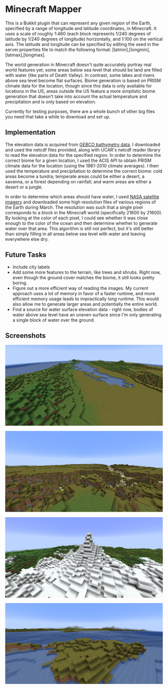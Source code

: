 Minecraft Mapper
===================

This is a Bukkit plugin that can represent any given region of the Earth, specified by a range of longitude and latitude coordinates, in Minecraft. It uses a scale of roughly 1:460 (each block represents 1/240 degrees of latitude by 1/240 degrees of longitude) horizontally, and 1:100 on the vertical axis. The latitude and longitude can be specified by editing the seed in the server.properties file to match the following format: [latmin],[longmin],[latmax],[longmax].

The world generation in Minecraft doesn't quite accurately portray real world features yet; some areas below sea level that should be land are filled with water (like parts of Death Valley). In contrast, some lakes and rivers above sea level become flat surfaces. Biome generation is based on PRISM climate data for the location, though since this data is only available for locations in the US, areas outside the US feature a more simplistic biome generation that doesn't take into account the actual temperature and precipitation and is only based on elevation.

Currently for testing purposes, there are a whole bunch of other big files you need that take a while to download and set up.

Implementation
------------------

The elevation data is acquired from [GEBCO bathymetry data](https://www.gebco.net/data_and_products/gridded_bathymetry_data/). I downloaded and used the netcdf files provided, along with UCAR's netcdf reader library to read the elevation data for the specified region. In order to determine the correct biome for a given location, I used the ACIS API to obtain PRISM climate data for the location (using the 1981-2010 climate averages). I then used the temperature and precipitation to determine the correct biome: cold areas become a tundra; temperate areas could be either a desert, a savanna, or a forest depending on rainfall; and warm areas are either a desert or a jungle.

In order to determine which areas should have water, I used [NASA satellite imagery](https://visibleearth.nasa.gov/) and downloaded some high resolution files of various regions of the Earth during March. The resolution was such that a single pixel corresponds to a block in the Minecraft world (specifically 21600 by 21600). By looking at the color of each pixel, I could see whether it was close enough to the color of the ocean and then determine whether to generate water over that area. This algorithm is still not perfect, but it's still better than simply filling in all areas below sea level with water and leaving everywhere else dry.

Future Tasks
-------------

 - Include city labels
 - Add some more features to the terrain, like trees and shrubs. Right now, even though the ground cover matches the biome, it still looks pretty boring.
 - Figure out a more efficient way of reading the images. My current approach uses a lot of memory in favor of a faster runtime, and more efficient memory usage leads to impractically long runtime. This would also allow me to generate larger areas and potentially the entire world.
 - Find a source for water surface elevation data - right now, bodies of water above sea level have an uneven surface since I'm only generating a single block of water over the ground.

Screenshots
-------------

![Image](2022-04-10_21.24.40.png "The Bay Area")

![Image](2022-04-10_21.27.32.png "The Grand Canyon, viewed from the North Rim")

![Image](2022-04-10_21.31.22.png "Mount Hood, looking north")

![Image](2022-04-10_21.34.15.png "Catalina Island, looking towards LA")
